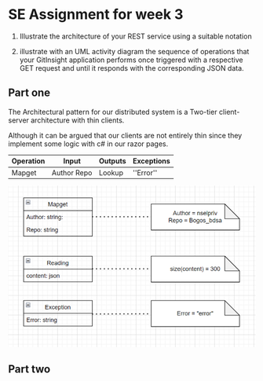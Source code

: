 # SE Assignment for week 3

1. Illustrate the architecture of your REST service using a suitable notation

2. illustrate with an UML activity diagram the sequence of operations that your GitInsight application performs once triggered with a respective GET request and until it responds with the corresponding JSON data.

## Part one

The Architectural pattern for our distributed system is a Two-tier client-server architecture with thin clients.

Although it can be argued that our clients are not entirely thin since they implement some logic with c# in our razor pages.
  
| Operation | Input | Outputs|Exceptions|
| --- | ----------- | ------ |----------|
| Mapget | Author Repo| Lookup | ''Error''|

![](week3.PNG)

## Part two